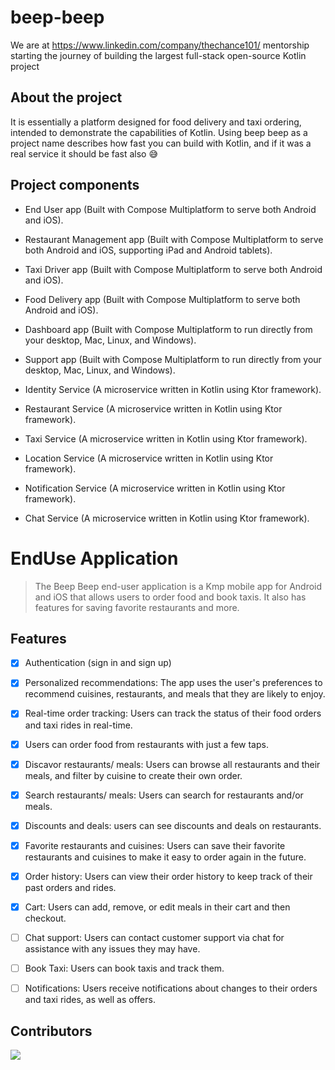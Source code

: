 # beep-beep

We are at https://www.linkedin.com/company/thechance101/ mentorship starting the journey of building the largest full-stack open-source Kotlin project


## About the project

It is essentially a platform designed for food delivery and taxi ordering, intended to demonstrate the capabilities of Kotlin.
Using beep beep as a project name describes how fast you can build with Kotlin, and if it was a real service it should be fast also 😅


## Project components
 
* End User app (Built with Compose Multiplatform to serve both Android and iOS).
* Restaurant Management app (Built with Compose Multiplatform to serve both Android and iOS, supporting iPad and Android tablets).
* Taxi Driver app (Built with Compose Multiplatform to serve both Android and iOS).
* Food Delivery app (Built with Compose Multiplatform to serve both Android and iOS).
* Dashboard app (Built with Compose Multiplatform to run directly from your desktop, Mac, Linux, and Windows).
* Support app (Built with Compose Multiplatform to run directly from your desktop, Mac, Linux, and Windows).

* Identity Service (A microservice written in Kotlin using Ktor framework).
* Restaurant Service (A microservice written in Kotlin using Ktor framework).
* Taxi Service (A microservice written in Kotlin using Ktor framework).
* Location Service (A microservice written in Kotlin using Ktor framework).
* Notification Service (A microservice written in Kotlin using Ktor framework).
* Chat Service (A microservice written in Kotlin using Ktor framework).


# EndUse Application
> The Beep Beep end-user application is a Kmp mobile app for Android and iOS that allows users to order food and book taxis. It also has features for saving favorite restaurants and more.

## Features
- [x] Authentication (sign in and sign up)
- [x] Personalized recommendations: The app uses the user's preferences to recommend cuisines, restaurants, and meals that they are likely to enjoy.
- [x] Real-time order tracking: Users can track the status of their food orders and taxi rides in real-time.
- [x] Users can order food from restaurants with just a few taps.
- [x] Discavor restaurants/ meals: Users can browse all restaurants and their meals, and filter by cuisine to create their own order.
- [x] Search restaurants/ meals: Users can search for restaurants and/or meals.
- [x] Discounts and deals: users can see discounts and deals on restaurants.
- [x] Favorite restaurants and cuisines: Users can save their favorite restaurants and cuisines to make it easy to order again in the future.
- [x] Order history: Users can view their order history to keep track of their past orders and rides.
- [x] Cart: Users can add, remove, or edit meals in their cart and then checkout.
- [ ] Chat support: Users can contact customer support via chat for assistance with any issues they may have.
- [ ] Book Taxi: Users can book taxis and track them.
- [ ] Notifications: Users receive notifications about changes to their orders and taxi rides, as well as offers.




## Contributors
<a href="https://github.com/TheChance101/beep-beep/graphs/contributors">
  <img src="https://contrib.rocks/image?repo=TheChance101/beep-beep" />
</a>





